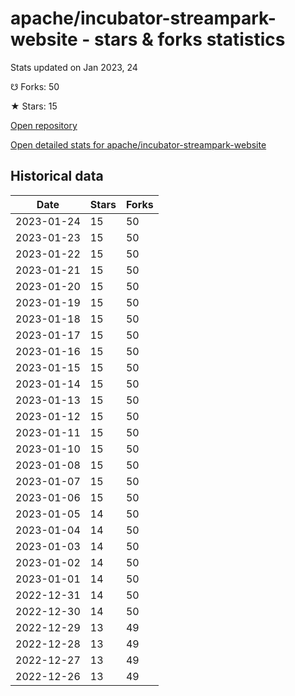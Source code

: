 # apache/incubator-streampark-website - stars & forks statistics

Stats updated on Jan 2023, 24

☋ Forks: 50

★ Stars: 15

[Open repository](https://github.com/apache/incubator-streampark-website)

[Open detailed stats for apache/incubator-streampark-website](https://reviewgithub.com/rep/apache/incubator-streampark-website)

## Historical data
| Date | Stars | Forks |
|------|-------|-------|
| 2023-01-24 | 15 | 50 | 
| 2023-01-23 | 15 | 50 | 
| 2023-01-22 | 15 | 50 | 
| 2023-01-21 | 15 | 50 | 
| 2023-01-20 | 15 | 50 | 
| 2023-01-19 | 15 | 50 | 
| 2023-01-18 | 15 | 50 | 
| 2023-01-17 | 15 | 50 | 
| 2023-01-16 | 15 | 50 | 
| 2023-01-15 | 15 | 50 | 
| 2023-01-14 | 15 | 50 | 
| 2023-01-13 | 15 | 50 | 
| 2023-01-12 | 15 | 50 | 
| 2023-01-11 | 15 | 50 | 
| 2023-01-10 | 15 | 50 | 
| 2023-01-08 | 15 | 50 | 
| 2023-01-07 | 15 | 50 | 
| 2023-01-06 | 15 | 50 | 
| 2023-01-05 | 14 | 50 | 
| 2023-01-04 | 14 | 50 | 
| 2023-01-03 | 14 | 50 | 
| 2023-01-02 | 14 | 50 | 
| 2023-01-01 | 14 | 50 | 
| 2022-12-31 | 14 | 50 | 
| 2022-12-30 | 14 | 50 | 
| 2022-12-29 | 13 | 49 | 
| 2022-12-28 | 13 | 49 | 
| 2022-12-27 | 13 | 49 | 
| 2022-12-26 | 13 | 49 | 

